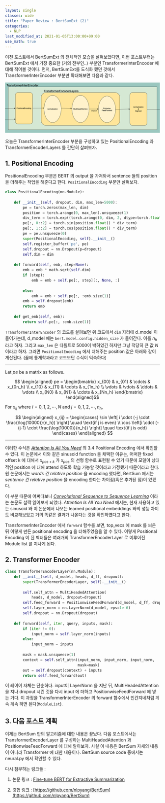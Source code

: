 ```yaml
---
layout: single
classes: wide
title: "Paper Review : BertSumExt (2)"
categories:
  - NLP
last_modified_at: 2021-01-05T13:00:00+09:00
use_math: true
---
```


이전 포스트에서 BertSumExt 의 전체적인 모습을 살펴보았다면, 이번 포스트부터는 BertSumExt 에서 가장 중요한 (거의 전부인..) 부분인 TransformerInterEncoder 에 대해 적어볼 것이다. 먼저, BertSumExt를 도식화 했던 것에서 TransformerInterEncoder 부분만 확대해보면 다음과 같다.

![transinterencoder](/assets/transinter.png)

오늘은 TransformerInterEncoder 부분을 구성하고 있는 PositionalEncoding 과 TransformerEncoderLayers 를 간단히 살펴보자.

## 1. Positional Encoding

PositionalEncoding 부분은 BERT 의 output 을 가져와서 sentence 들의 position을 더해주는 작업을 해준다고 한다. `PositionalEncoding` 부분만 살펴보자.

```python
class PositionalEncoding(nn.Module):

    def __init__(self, dropout, dim, max_len=5000):
        pe = torch.zeros(max_len, dim)
        position = torch.arange(0, max_len).unsqueeze(1)
        div_term = torch.exp((torch.arange(0, dim, 2, dtype=torch.float) * -(math.log(10000.0) / dim)))
        pe[:, 0::2] = torch.sin(position.float() * div_term)
        pe[:, 1::2] = torch.cos(position.float() * div_term)
        pe = pe.unsqueeze(0)
        super(PositionalEncoding, self).__init__()
        self.register_buffer('pe', pe)
        self.dropout = nn.Dropout(p=dropout)
        self.dim = dim

    def forward(self, emb, step=None):
        emb = emb * math.sqrt(self.dim)
        if (step):
            emb = emb + self.pe[:, step][:, None, :]

        else:
            emb = emb + self.pe[:, :emb.size(1)]
        emb = self.dropout(emb)
        return emb

    def get_emb(self, emb):
        return self.pe[:, :emb.size(1)]
```

`TransformerInterEncoder` 의 코드를 살펴보면 위 코드에서 `dim` 자리에 d_model 이 들어가는데, d_model 에는 `bert.model.config.hidden_size` 가 들어간다. 이를 $n_h$ 라고 하자. 그리고 `max_len` 은 디폴트로 5000이 박혀있긴 하지만 그냥 적당히 큰 값 $N$ 이라고 하자. 그러면 `PositionalEncoding` 에서 더해주는 position 값은 아래와 같이 계산된다. (꼴에 통계학과라고 코드보단 수식이 익숙하다)

---

Let $pe$ be a matrix as follows.

$$
\begin{aligned}
pe = \begin{bmatrix}
x_{00} & x_{01} & \cdots & x_{0n_h} \\
x_{10} & x_{11} & \cdots & x_{1n_h} \\
\vdots & \vdots & \ddots & \vdots \\
x_{N0} & x_{N1} & \cdots & x_{Nn_h}
\end{bmatrix}
\end{aligned}$$


For $x_{ij}$ where $i = 0,1,2,\cdots,N$ and $j = 0,1,2,\cdots,n_h$, 

$$
\begin{aligned}
x_{ij} = \begin{cases}
\sin \left[ i \cdot (-j \cdot \frac{\log(10000)}{n_h}) \right] \quad \text{if j is even} \\
\cos \left[i \cdot (-(j-1) \cdot \frac{\log(10000)}{n_h}) \right] \quad \text{if j is odd}
\end{cases}
\end{aligned}
$$

---

이러한 수식은 [*Attention Is All You Need*](https://arxiv.org/pdf/1706.03762.pdf) 의 3.4 Positional Encoding 에서 확인할 수 있다. 이 논문에서 이와 같은 sinusoid function 을 채택한 이유는, 어떠한 fixed offset k 에 대해서 $x_{pos+k}$ 가 $x_{pos}$ 의 선형 함수로 표현될 수 있기 때문에 모델이 상대적인 position 에 대해 attend 하도록 학습 가능할 것이라고 가정했기 때문이라고 한다. 원 논문에서는 *words 간 relative position* 을 encoding 했다면, BertSum 에서는 *sentence 간 relative position* 을 encoding 한다는 차이점(혹은 추가된 점)이 있겠다.

이 부분 때문에 어쩌다보니 [*Convolutional Sequence to Sequence Learning*](https://arxiv.org/pdf/1705.03122.pdf) 이라는 논문도 살짝 읽어보게 되었다. *Attention Is All You Need* 에서는, 현재 사용하고 있는 sinusoid 와 이 논문에서 나오는 learned positional embeddings 와의 성능 차이도 비교해보았고 거의 똑같은 결과가 나온다는 것을 확인하였다고 한다. 

TransformerInterEncoder 에서 `forward` 함수를 보면, top_vecs 에 mask 를 씌운 뒤 이렇게 만든 positional encoding 을 더해주었음을 알 수 있다. 이렇게 Positional Encoding 이 된 벡터들은 여러개의 TransformerEncoderLayer 로 이루어진 Module list 를 지나게 된다.

## 2. Transformer Encoder

```python
class TransformerEncoderLayer(nn.Module):
    def __init__(self, d_model, heads, d_ff, dropout):
        super(TransformerEncoderLayer, self).__init__()

        self.self_attn = MultiHeadedAttention(
            heads, d_model, dropout=dropout)
        self.feed_forward = PositionwiseFeedForward(d_model, d_ff, dropout)
        self.layer_norm = nn.LayerNorm(d_model, eps=1e-6)
        self.dropout = nn.Dropout(dropout)

    def forward(self, iter, query, inputs, mask):
        if (iter != 0):
            input_norm = self.layer_norm(inputs)
        else:
            input_norm = inputs

        mask = mask.unsqueeze(1)
        context = self.self_attn(input_norm, input_norm, input_norm,
                                 mask=mask)
        out = self.dropout(context) + inputs
        return self.feed_forward(out)
```

이 레이어 자체는 단순하다. input이 LayerNorm 을 지난 뒤, MultiHeadedAttention 을 지나 dropout 시킨 것을 다시 input 에 더하고 PositionwiseFeedForward 에 넣는 거다. 이 과정을 TransformerInterEncoder 의 forward 함수에서 인간지네처럼 계속 계속 하면 된다(`ModuleList`). 


## 3. 다음 포스트 계획

이제는 BertSum 만의 알고리즘에 대한 내용은 끝났다. 다음 포스트에서는 TransformerEncoderLayer 를 구성하는 MultiHeadedAttention 과 PositionwiseFeedForward 에 대해 알아보자. 사실 이 내용은 BertSum 자체의 내용이 아니라 Transformer 에 대한 내용이다. BertSum source code 중에서는 neural.py 에서 확인할 수 있다.

다시 첨부하는 링크들 :

1. 논문 링크 : [Fine-tune BERT for Extractive Summarization](https://arxiv.org/pdf/1903.10318.pdf) 

2. 깃헙 링크 : [https://github.com/nlpyang/BertSum](https://github.com/nlpyang/BertSum)